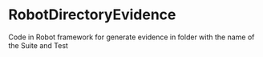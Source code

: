 # RobotDirectoryEvidence
Code in Robot framework for generate evidence in folder with the name of the Suite and Test 
